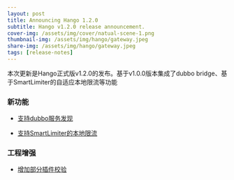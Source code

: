 ```yaml
---
layout: post
title: Announcing Hango 1.2.0
subtitle: Hango v1.2.0 release announcement.
cover-img: /assets/img/cover/natual-scene-1.png
thumbnail-img: /assets/img/hango/gateway.jpeg
share-img: /assets/img/hango/gateway.jpeg
tags: [release-notes]
---
```


本次更新是Hango正式版v1.2.0的发布。基于v1.0.0版本集成了dubbo bridge、基于SmartLimiter的自适应本地限流等功能

### 新功能

- [支持dubbo服务发现](https://github.com/hango-io/api-plane/pull/13)

- [支持SmartLimiter的本地限流](https://github.com/hango-io/hango-gateway/pull/47)


### 工程增强

- [增加部分插件校验](https://github.com/hango-io/hango-gateway/pull/47)